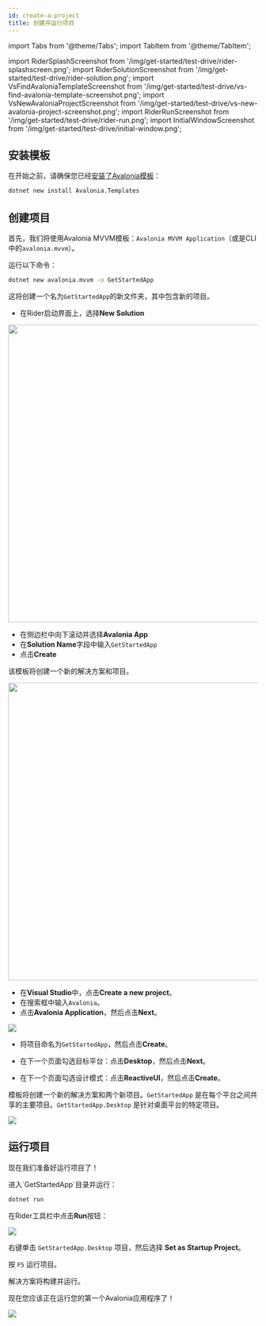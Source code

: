 ```yaml
---
id: create-a-project
title: 创建并运行项目
---
```


import Tabs from '@theme/Tabs';
import TabItem from '@theme/TabItem';

import RiderSplashScreenshot from '/img/get-started/test-drive/rider-splashscreen.png';
import RiderSolutionScreenshot from '/img/get-started/test-drive/rider-solution.png';
import VsFindAvaloniaTemplateScreenshot from '/img/get-started/test-drive/vs-find-avalonia-template-screenshot.png';
import VsNewAvaloniaProjectScreenshot from '/img/get-started/test-drive/vs-new-avalonia-project-screenshot.png';
import RiderRunScreenshot from '/img/get-started/test-drive/rider-run.png';
import InitialWindowScreenshot from '/img/get-started/test-drive/initial-window.png';

## 安装模板

在开始之前，请确保您已经[安装了Avalonia模板](../install.md)：

```bash
dotnet new install Avalonia.Templates
```

## 创建项目

首先，我们将使用Avalonia MVVM模板：`Avalonia MVVM Application`（或是CLI中的`avalonia.mvvm`）。

<Tabs>
  <TabItem value="cli" label="命令行" default>
运行以下命令：

```bash
dotnet new avalonia.mvvm -o GetStartedApp
```

这将创建一个名为`GetStartedApp`的新文件夹，其中包含新的项目。
  </TabItem>
  <TabItem value="rider" label="Rider">

- 在Rider启动界面上，选择**New Solution**

<img className="center" src={RiderSplashScreenshot} width="600"/>

- 在侧边栏中向下滚动并选择**Avalonia App**
- 在**Solution Name**字段中输入`GetStartedApp`
- 点击**Create**

该模板将创建一个新的解决方案和项目。

<img className="center" src={RiderSolutionScreenshot} width="600"/>

  </TabItem>
  <TabItem value="vs" label="Visual Studio">

- 在**Visual Studio**中，点击**Create a new project**。
- 在搜索框中输入`Avalonia`。
- 点击**Avalonia Application**，然后点击**Next**。

<img className="center" src={VsFindAvaloniaTemplateScreenshot} />

- 将项目命名为`GetStartedApp`，然后点击**Create**。

- 在下一个页面勾选目标平台：点击**Desktop**，然后点击**Next**。

- 在下一个页面勾选设计模式：点击**ReactiveUI**，然后点击**Create**。

模板将创建一个新的解决方案和两个新项目。`GetStartedApp` 是在每个平台之间共享的主要项目。`GetStartedApp.Desktop` 是针对桌面平台的特定项目。

<img className="center" src={VsNewAvaloniaProjectScreenshot} />

  </TabItem>
</Tabs>

## 运行项目

现在我们准备好运行项目了！

<Tabs>
  <TabItem value="cli" label="命令行" default>
进入`GetStartedApp`目录并运行：

```bash
dotnet run
```
  </TabItem>
  <TabItem value="rider" label="Rider">

在Rider工具栏中点击**Run**按钮：

<img className="center" src={RiderRunScreenshot} />

  </TabItem>
  <TabItem value="vs" label="Visual Studio">

右键单击 `GetStartedApp.Desktop` 项目，然后选择 **Set as Startup Project**。

按 `F5` 运行项目。

  </TabItem>
</Tabs>

解决方案将构建并运行。

现在您应该正在运行您的第一个Avalonia应用程序了！

<img className="center" src={InitialWindowScreenshot} />